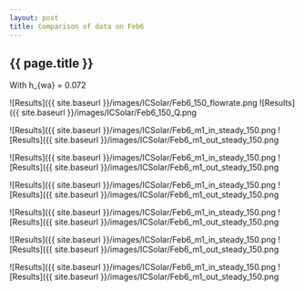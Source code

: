 ```yaml
---
layout: post
title: Comparison of data on Feb6
---
```

{{ page.title }}
-----------------
With h_{wa} = 0.072

![Results]({{ site.baseurl }}/images/ICSolar/Feb6_150_flowrate.png ![Results]({{ site.baseurl }}/images/ICSolar/Feb6_150_Q.png

![Results]({{ site.baseurl }}/images/ICSolar/Feb6_m1_in_steady_150.png ![Results]({{ site.baseurl }}/images/ICSolar/Feb6_m1_out_steady_150.png

![Results]({{ site.baseurl }}/images/ICSolar/Feb6_m1_in_steady_150.png ![Results]({{ site.baseurl }}/images/ICSolar/Feb6_m1_out_steady_150.png

![Results]({{ site.baseurl }}/images/ICSolar/Feb6_m1_in_steady_150.png ![Results]({{ site.baseurl }}/images/ICSolar/Feb6_m1_out_steady_150.png

![Results]({{ site.baseurl }}/images/ICSolar/Feb6_m1_in_steady_150.png ![Results]({{ site.baseurl }}/images/ICSolar/Feb6_m1_out_steady_150.png

![Results]({{ site.baseurl }}/images/ICSolar/Feb6_m1_in_steady_150.png ![Results]({{ site.baseurl }}/images/ICSolar/Feb6_m1_out_steady_150.png

![Results]({{ site.baseurl }}/images/ICSolar/Feb6_m1_in_steady_150.png ![Results]({{ site.baseurl }}/images/ICSolar/Feb6_m1_out_steady_150.png

